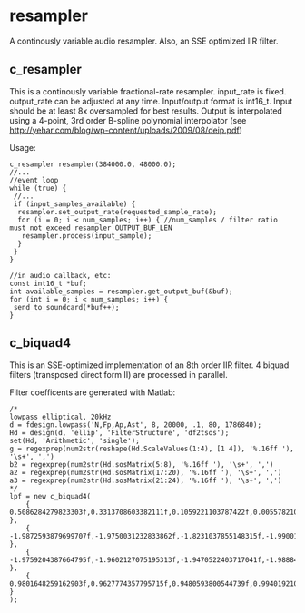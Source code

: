 # resampler
A continously variable audio resampler.  Also, an SSE optimized IIR filter.

## c_resampler
This is a continously variable fractional-rate resampler.  input_rate is fixed.  output_rate can be adjusted at any time.  Input/output format is int16_t.  Input should be at least 8x oversampled for best results.  Output is interpolated using a 4-point, 3rd order B-spline polynomial interpolator (see http://yehar.com/blog/wp-content/uploads/2009/08/deip.pdf)

Usage:
```
c_resampler resampler(384000.0, 48000.0);
//...
//event loop
while (true) {
 //...
 if (input_samples_available) {
  resampler.set_output_rate(requested_sample_rate);
  for (i = 0; i < num_samples; i++) { //num_samples / filter ratio must not exceed resampler OUTPUT_BUF_LEN
   resampler.process(input_sample);
  }
 }
}

//in audio callback, etc:
const int16_t *buf;
int available_samples = resampler.get_output_buf(&buf);
for (int i = 0; i < num_samples; i++) {
 send_to_soundcard(*buf++);
}
```

## c_biquad4
This is an SSE-optimized implementation of an 8th order IIR filter.  4 biquad filters (transposed direct form II) are processed in parallel.

Filter coefficents are generated with Matlab:
```
/*
lowpass elliptical, 20kHz
d = fdesign.lowpass('N,Fp,Ap,Ast', 8, 20000, .1, 80, 1786840);
Hd = design(d, 'ellip', 'FilterStructure', 'df2tsos');
set(Hd, 'Arithmetic', 'single');
g = regexprep(num2str(reshape(Hd.ScaleValues(1:4), [1 4]), '%.16ff '), '\s+', ',')
b2 = regexprep(num2str(Hd.sosMatrix(5:8), '%.16ff '), '\s+', ',')
a2 = regexprep(num2str(Hd.sosMatrix(17:20), '%.16ff '), '\s+', ',')
a3 = regexprep(num2str(Hd.sosMatrix(21:24), '%.16ff '), '\s+', ',')
*/
lpf = new c_biquad4(
	{ 0.5086284279823303f,0.3313708603382111f,0.1059221103787422f,0.0055782101117074f },
	{ -1.9872593879699707f,-1.9750031232833862f,-1.8231037855148315f,-1.9900115728378296f },
	{ -1.9759204387664795f,-1.9602127075195313f,-1.9470522403717041f,-1.9888486862182617f },
	{ 0.9801648259162903f,0.9627774357795715f,0.9480593800544739f,0.9940192103385925f }
);
```
